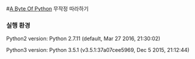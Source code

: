 #[A Byte Of Python](http://byteofpython-korean.sourceforge.net/byte_of_python.html) 무작정 따라하기

### 실행 환경
Python2 version: Python 2.7.11 (default, Mar 27 2016, 21:30:02)

Python3 version: Python 3.5.1 (v3.5.1:37a07cee5969, Dec  5 2015, 21:12:44)
